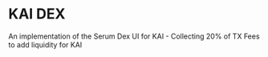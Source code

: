 # KAI DEX

An implementation of the Serum Dex UI for KAI - Collecting 20% of TX Fees to add liquidity for KAI

